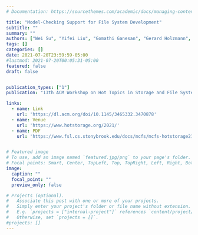 ```yaml
---
# Documentation: https://sourcethemes.com/academic/docs/managing-content/

title: "Model-Checking Support for File System Development"
subtitle: ""
summary: ""
authors: ["Wei Su", "Yifei Liu", "Gomathi Ganesan", "Gerard Holzmann", "Scott Smolka", "Erez Zadok", "Geoff Kuenning"]
tags: []
categories: []
date: 2021-07-20T23:59:59-05:00
#lastmod: 2021-07-20T00:05:31-05:00
featured: false
draft: false


publication_types: ["1"]
publication: "13th ACM Workshop on Hot Topics in Storage and File Systems (HotStorage 2021), Virtual."

links:
  - name: Link
    url: 'https://dl.acm.org/doi/10.1145/3465332.3470878'
  - name: Venue
    url: 'https://www.hotstorage.org/2021/'
  - name: PDF
    url: 'https://www.fsl.cs.stonybrook.edu/docs/mcfs/mcfs-hotstorage21.pdf'


# Featured image
# To use, add an image named `featured.jpg/png` to your page's folder.
# Focal points: Smart, Center, TopLeft, Top, TopRight, Left, Right, BottomLeft, Bottom, BottomRight.
image:
  caption: ""
  focal_point: ""
  preview_only: false

# Projects (optional).
#   Associate this post with one or more of your projects.
#   Simply enter your project's folder or file name without extension.
#   E.g. `projects = ["internal-project"]` references `content/project/deep-learning/index.md`.
#   Otherwise, set `projects = []`.
#projects: []
---
```

